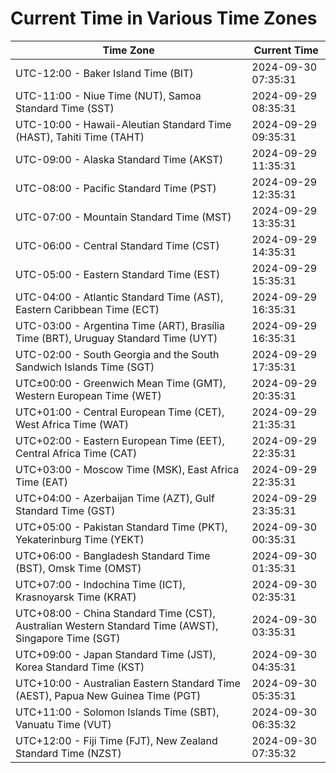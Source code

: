 # Current Time in Various Time Zones

| Time Zone | Current Time |
|-----------|--------------|
| UTC-12:00 - Baker Island Time (BIT) | 2024-09-30 07:35:31 |
| UTC-11:00 - Niue Time (NUT), Samoa Standard Time (SST) | 2024-09-29 08:35:31 |
| UTC-10:00 - Hawaii-Aleutian Standard Time (HAST), Tahiti Time (TAHT) | 2024-09-29 09:35:31 |
| UTC-09:00 - Alaska Standard Time (AKST) | 2024-09-29 11:35:31 |
| UTC-08:00 - Pacific Standard Time (PST) | 2024-09-29 12:35:31 |
| UTC-07:00 - Mountain Standard Time (MST) | 2024-09-29 13:35:31 |
| UTC-06:00 - Central Standard Time (CST) | 2024-09-29 14:35:31 |
| UTC-05:00 - Eastern Standard Time (EST) | 2024-09-29 15:35:31 |
| UTC-04:00 - Atlantic Standard Time (AST), Eastern Caribbean Time (ECT) | 2024-09-29 16:35:31 |
| UTC-03:00 - Argentina Time (ART), Brasília Time (BRT), Uruguay Standard Time (UYT) | 2024-09-29 16:35:31 |
| UTC-02:00 - South Georgia and the South Sandwich Islands Time (SGT) | 2024-09-29 17:35:31 |
| UTC±00:00 - Greenwich Mean Time (GMT), Western European Time (WET) | 2024-09-29 20:35:31 |
| UTC+01:00 - Central European Time (CET), West Africa Time (WAT) | 2024-09-29 21:35:31 |
| UTC+02:00 - Eastern European Time (EET), Central Africa Time (CAT) | 2024-09-29 22:35:31 |
| UTC+03:00 - Moscow Time (MSK), East Africa Time (EAT) | 2024-09-29 22:35:31 |
| UTC+04:00 - Azerbaijan Time (AZT), Gulf Standard Time (GST) | 2024-09-29 23:35:31 |
| UTC+05:00 - Pakistan Standard Time (PKT), Yekaterinburg Time (YEKT) | 2024-09-30 00:35:31 |
| UTC+06:00 - Bangladesh Standard Time (BST), Omsk Time (OMST) | 2024-09-30 01:35:31 |
| UTC+07:00 - Indochina Time (ICT), Krasnoyarsk Time (KRAT) | 2024-09-30 02:35:31 |
| UTC+08:00 - China Standard Time (CST), Australian Western Standard Time (AWST), Singapore Time (SGT) | 2024-09-30 03:35:31 |
| UTC+09:00 - Japan Standard Time (JST), Korea Standard Time (KST) | 2024-09-30 04:35:31 |
| UTC+10:00 - Australian Eastern Standard Time (AEST), Papua New Guinea Time (PGT) | 2024-09-30 05:35:31 |
| UTC+11:00 - Solomon Islands Time (SBT), Vanuatu Time (VUT) | 2024-09-30 06:35:32 |
| UTC+12:00 - Fiji Time (FJT), New Zealand Standard Time (NZST) | 2024-09-30 07:35:32 |
